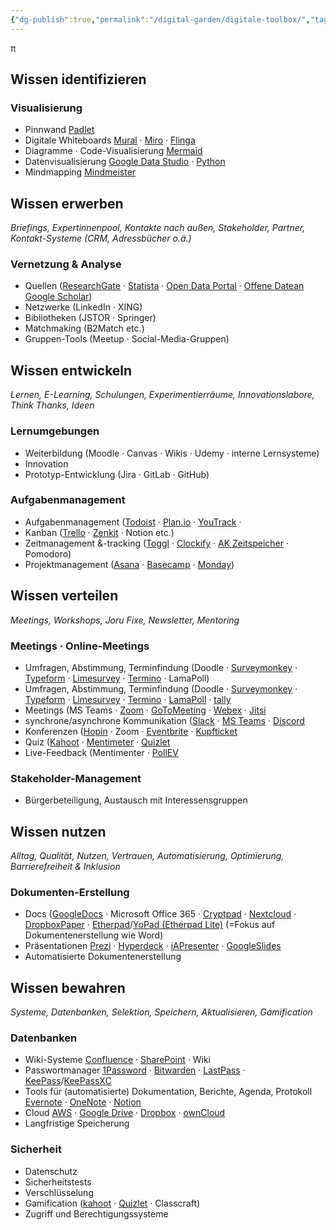 ```yaml
---
{"dg-publish":true,"permalink":"/digital-garden/digitale-toolbox/","tags":["gardenEntry"]}
---
```


π

## Wissen identifizieren

### Visualisierung

- Pinnwand [Padlet](https://padlet.com/)
- Digitale Whiteboards [Mural](https://www.mural.co/) &middot; [Miro](https://miro.com/) &middot; [Flinga](https://flinga.fi/)
- Diagramme &middot; Code-Visualisierung [Mermaid](https://mermaid.js.org/)
- Datenvisualisierung [Google Data Studio](https://lookerstudio.google.com/overview) &middot; [Python](https://www.python.org/)
- Mindmapping [Mindmeister](https://www.mindmeister.com/de)

## Wissen erwerben

_Briefings, Expertinnenpool, Kontakte nach außen, Stakeholder, Partner, Kontakt-Systeme (CRM, Adressbücher o.ä.)_

### Vernetzung & Analyse

- Quellen ([ResearchGate](https://www.researchgate.net/) &middot; [Statista](https://statista.com/) &middot; [Open Data Portal](https://www.opendataportal.at/) &middot; [Offene Datean](https://www.data.gv.at/) [Google Scholar](https://scholar.google.com/))
- Netzwerke (LinkedIn &middot; XING)
- Bibliotheken (JSTOR &middot; Springer)
- Matchmaking (B2Match etc.)
- Gruppen-Tools (Meetup &middot; Social-Media-Gruppen)

## Wissen entwickeln

_Lernen, E-Learning, Schulungen, Experimentierräume, Innovationslabore, Think Thanks, Ideen_

### Lernumgebungen

-  Weiterbildung (Moodle &middot; Canvas &middot; Wikis &middot; Udemy &middot; interne Lernsysteme)
-  Innovation
-  Prototyp-Entwicklung (Jira &middot; GitLab &middot; GitHub)

### Aufgabenmanagement

-  Aufgabenmanagement ([Todoist](https://www.todoist.com/) &middot; [Plan.io](https://plan.io/) &middot; [YouTrack](https://www.jetbrains.com/de-de/youtrack/) &middot; 
-  Kanban ([Trello](https://trello.com/de) &middot; [Zenkit](https://zenkit.com/de/) &middot; Notion etc.)
-  Zeitmanagement &-tracking ([Toggl](https://toggl.com/) &middot; [Clockify](https://clockify.me/de/) &middot; [AK Zeitspeicher](https://ak-zeitspeicher.at/frontend/#/login) &middot; Pomodoro)
-  Projektmanagement ([Asana](https://asana.com/de) &middot; [Basecamp](https://basecamp.com/) &middot; [Monday](https://monday.com/))

## Wissen verteilen

_Meetings, Workshops, Joru Fixe, Newsletter, Mentoring_

### Meetings &middot; Online-Meetings

-  Umfragen, Abstimmung, Terminfindung (Doodle &middot; [Surveymonkey](https://de.surveymonkey.com/) &middot; [Typeform](https://www.typeform.com/) &middot; [Limesurvey](https://www.limesurvey.org/de) &middot; [Termino]() &middot; LamaPoll)
-  Umfragen, Abstimmung, Terminfindung (Doodle &middot; [Surveymonkey](https://de.surveymonkey.com/) &middot; [Typeform](https://www.typeform.com/) &middot; [Limesurvey](https://www.limesurvey.org/de) &middot; [Termino](https://www.termino.gv.at/meet/de) &middot; [LamaPoll](https://www.lamapoll.de/) &middot; [tally](https://tally.so/)
-  Meetings (MS Teams &middot; [Zoom](https://zoom.us/myhome) &middot; [GoToMeeting](https://www.goto.com/meeting) &middot; [Webex](https://www.webex.com/de/index.html) &middot; [Jitsi](https://jitsi.org/)
-  synchrone/asynchrone Kommunikation ([Slack](https://slack.com/) &middot; [MS Teams](https://www.microsoft.com/de-at/microsoft-teams/log-in) &middot; [Discord](https://discord.com/)
-  Konferenzen ([Hopin](https://hopin.com/) &middot; Zoom &middot; [Eventbrite](https://www.eventbrite.at/) &middot; [Kupfticket](https://kupfticket.com/en)
-  Quiz ([Kahoot](https://kahoot.it/) &middot; [Mentimeter](https://www.mentimeter.com/) &middot; [Quizlet](https://quizlet.com/de)
-  Live-Feedback (Mentimenter &middot; [PollEV](https://pollev.com/home)

### Stakeholder-Management

-  Bürgerbeteiligung, Austausch mit Interessensgruppen

## Wissen nutzen

_Alltag, Qualität, Nutzen, Vertrauen, Automatisierung, Optimierung, Barrierefreiheit & Inklusion_

### Dokumenten-Erstellung

-  Docs ([GoogleDocs](https://docs.google.com/) &middot; Microsoft Office 365 &middot; [Cryptpad](https://cryptpad.fr/) &middot;  [Nextcloud](https://nextcloud.com/de/) &middot; [DropboxPaper](https://www.dropbox.com/paper/home) &middot; [Etherpad](https://etherpad.org/)/[YoPad (Etherpad Lite)](https://yopad.eu/) (=Fokus auf Dokumentenerstellung wie Word)
-  Präsentationen [Prezi](https://prezi.com/de/) &middot; [Hyperdeck](https://hyperdeck.io/) &middot; [iAPresenter](https://ia.net/presenter) &middot; [GoogleSlides](https://docs.google.com/presentatio)
-  Automatisierte Dokumentenerstellung

## Wissen bewahren

_Systeme, Datenbanken, Selektion, Speichern, Aktualisieren, Gamification_

### Datenbanken

-  Wiki-Systeme [Confluence](https://www.atlassian.com/de/software/confluence) &middot; [SharePoint](https://www.microsoft.com/de-at/microsoft-365/sharepoint/collaboration) &middot; Wiki
-  Passwortmanager [1Password](https://1password.com/) &middot; [Bitwarden](https://bitwarden.com/) &middot; [LastPass](https://www.lastpass.com/) &middot; [KeePass](https://keepass.info/)/[KeePassXC](https://keepassxc.org/)
-  Tools für (automatisierte) Dokumentation, Berichte, Agenda, Protokoll [Evernote](https://evernote.com/de-de) &middot; [OneNote](https://www.onenote.com/) &middot; [Notion](https://www.notion.com/)
-  Cloud [AWS](https://aws.amazon.com/) &middot; [Google Drive](https://drive.google.com/) &middot; [Dropbox](https://www.dropbox.com/home) &middot; [ownCloud](https://owncloud.com/de/)
-  Langfristige Speicherung

### Sicherheit

-  Datenschutz
-  Sicherheitstests
-  Verschlüsselung
-  Gamification ([kahoot](https://kahoot.it/) &middot; [Quizlet](https://quizlet.com/gb) &middot; Classcraft)
-  Zugriff und Berechtigungssysteme